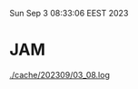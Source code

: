Sun Sep  3 08:33:06 EEST 2023
# JAM
<a href='./cache/202309/03_08.log'>./cache/202309/03_08.log</a>
